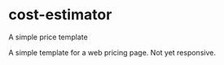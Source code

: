 # cost-estimator
A simple price template

A simple template for a web pricing page. Not yet responsive.
